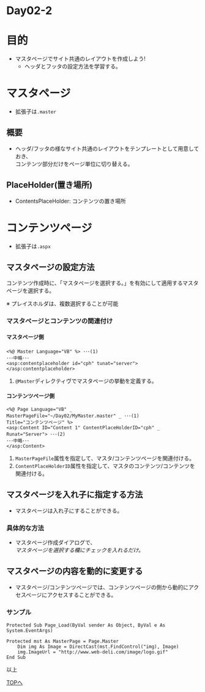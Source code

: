 Day02-2
===

# 目的

- マスタページでサイト共通のレイアウトを作成しよう!
  - ヘッダとフッタの設定方法を学習する。

# マスタページ

- 拡張子は`.master`

## 概要

- ヘッダ/フッタの様なサイト共通のレイアウトをテンプレートとして用意しておき、  
コンテンツ部分だけをページ単位に切り替える。

## PlaceHolder(置き場所)

- ContentsPlaceHolder: コンテンツの置き場所

# コンテンツページ

- 拡張子は`.aspx`

## マスタページの設定方法

コンテンツ作成時に、「マスタページを選択する。」を有効にして適用するマスタページを選択する。

※ プレイスホルダは、複数選択することが可能

### マスタページとコンテンツの関連付け

#### マスタページ側

	<%@ Master Language="VB" %> ･･･(1)
	･･･中略･･･
	<asp:contentplaceholder id="cph" tunat="server">
	</asp:contentplaceholder>

1. `@Master`ディレクティヴでマスタページの挙動を定義する。

#### コンテンツページ側

	<%@ Page Language="VB" _
	MasterPageFile="~/Day02/MyMaster.master" _ ･･･(1)
	Title="コンテンツページ" %>
	<asp:Content ID="Content 1" ContentPlaceHolderID="cph" _
	Runat="Server"> ･･･(2)
	･･･中略･･･
	</asp:Content>

1. `MasterPageFile`属性を指定して、マスタ/コンテンツページを関連付ける。
1. `ContentPlaceHolderID`属性を指定して、マスタのコンテンツ/コンテンツを関連付ける。

## マスタページを入れ子に指定する方法

- マスタページは入れ子にすることができる。

### 具体的な方法

- マスタページ作成ダイアログで、  
*マスタページを選択する欄にチェックを入れるだけ。*

## マスタページの内容を動的に変更する

- マスタページ/コンテンツページでは、コンテンツページの側から動的にアクセスページにアクセスすることができる。

### サンプル

```Visual Basic
Protected Sub Page_Load(ByVal sender As Object, ByVal e As System.EventArgs)

Protected mst As MasterPage = Page.Master
	Dim img As Image = DirectCast(mst.FindControl("img), Image)
	img.ImageUrl = "http://www.web-deli.com/image/logo.gif"
End Sub

```

以上

[TOPへ](./index.md)  
